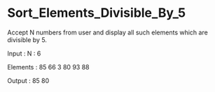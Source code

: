 # Sort_Elements_Divisible_By_5

Accept N numbers from user and display all such elements which are
divisible by 5.

Input       :   N   :   6

Elements    :   85    66    3   80    93    88          

Output      :	  85    80
